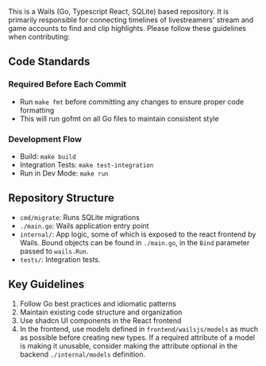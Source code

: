 This is a Wails (Go, Typescript React, SQLite) based repository. It is primarily responsible for connecting timelines of livestreamers' stream and game accounts to find and clip highlights. Please follow these guidelines when contributing:

## Code Standards

### Required Before Each Commit
- Run `make fmt` before committing any changes to ensure proper code formatting
- This will run gofmt on all Go files to maintain consistent style

### Development Flow
- Build: `make build`
- Integration Tests: `make test-integration`
- Run in Dev Mode: `make run`

## Repository Structure
- `cmd/migrate`: Runs SQLite migrations
- `./main.go`: Wails application entry point
- `internal/`: App logic, some of which is exposed to the react frontend by Wails. Bound objects can be found in `./main.go`, in the `Bind` parameter passed to `wails.Run`. 
- `tests/`: Integration tests.

## Key Guidelines
1. Follow Go best practices and idiomatic patterns
2. Maintain existing code structure and organization
3. Use shadcn UI components in the React frontend
4. In the frontend, use models defined in `frontend/wailsjs/models` as much as possible before creating new types. If a required attribute of a model is making it unusable, consider making the attribute optional in the backend `./internal/models` definition. 